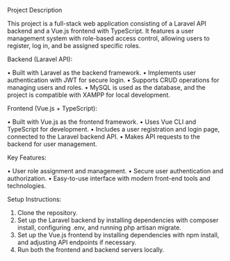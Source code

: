 Project Description

This project is a full-stack web application consisting of a Laravel API backend and a Vue.js frontend with TypeScript. It features a user management system with role-based access control, allowing users to register, log in, and be assigned specific roles.

Backend (Laravel API):

 • Built with Laravel as the backend framework.
 • Implements user authentication with JWT for secure login.
 • Supports CRUD operations for managing users and roles.
 • MySQL is used as the database, and the project is compatible with XAMPP for local development.

Frontend (Vue.js + TypeScript):

 • Built with Vue.js as the frontend framework.
 • Uses Vue CLI and TypeScript for development.
 • Includes a user registration and login page, connected to the Laravel backend API.
 • Makes API requests to the backend for user management.

Key Features:

 • User role assignment and management.
 • Secure user authentication and authorization.
 • Easy-to-use interface with modern front-end tools and technologies.

Setup Instructions:
 1. Clone the repository.
 2. Set up the Laravel backend by installing dependencies with composer install, configuring .env, and running php artisan migrate.
 3. Set up the Vue.js frontend by installing dependencies with npm install, and adjusting API endpoints if necessary.
 4. Run both the frontend and backend servers locally.
